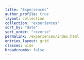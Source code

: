 ```yaml
---
title: "Experiences"
author_profile: true
layout: collection
collection: "experiences"
sort_by: "date"
sort_order: "reverse"
permalink: /experiences/index.html
entries_layout: grid
classes: wide
breadcrumbs: false
---
```

